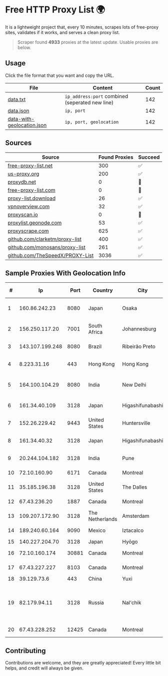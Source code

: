 
# Free HTTP Proxy List 🌍

It is a lightweight project that, every 10 minutes, scrapes lots of free-proxy sites, validates if it works, and serves a clean proxy list.


> Scraper found **4933** proxies at the latest update. Usable proxies are below.

## Usage

Click the file format that you want and copy the URL.


|File|Content|Count|
|----|-------|-----|
|[data.txt](https://raw.githubusercontent.com/themiralay/Proxy-List-World/master/data.txt)|`ip_address:port` combined (seperated new line)|142|
|[data.json](https://raw.githubusercontent.com/themiralay/Proxy-List-World/master/data.json)|`ip, port`|142|
|[data-with-geolocation.json](https://raw.githubusercontent.com/themiralay/Proxy-List-World/master/data-with-geolocation.json)|`ip, port, geolocation`|142|

## Sources

|Source|Found Proxies|Succeed|
|------|-------------|-------|
|[free-proxy-list.net](https://free-proxy-list.net)|300|✅|
|[us-proxy.org](https://www.us-proxy.org)|200|✅|
|[proxydb.net](http://proxydb.net)|0|🚫|
|[free-proxy-list.com](https://free-proxy-list.com/?page=&port=&type%5B%5D=http&type%5B%5D=https&up_time=0&search=Search)|0|🚫|
|[proxy-list.download](https://www.proxy-list.download/HTTP)|26|✅|
|[vpnoverview.com](https://vpnoverview.com/privacy/anonymous-browsing/free-proxy-servers)|32|✅|
|[proxyscan.io](https://www.proxyscan.io)|0|🚫|
|[proxylist.geonode.com](https://proxylist.geonode.com/api/proxy-list?limit=300&page=1&sort_by=lastChecked&sort_type=desc&protocols=http,https)|53|✅|
|[proxyscrape.com](https://api.proxyscrape.com/v2/?request=displayproxies&protocol=http&timeout=10000&country=all&ssl=all&anonymity=all)|625|✅|
|[github.com/clarketm/proxy-list](https://raw.githubusercontent.com/clarketm/proxy-list/master/proxy-list-raw.txt)|400|✅|
|[github.com/monosans/proxy-list](https://raw.githubusercontent.com/monosans/proxy-list/main/proxies/http.txt)|261|✅|
|[github.com/TheSpeedX/PROXY-List](https://raw.githubusercontent.com/TheSpeedX/PROXY-List/master/http.txt)|3036|✅|


## Sample Proxies With Geolocation Info

|#|Ip|Port|Country|City|Internet Service Provider|
|-|--|----|-------|----|-------------------------|
|1|160.86.242.23|8080|Japan|Osaka|Sony Network Communications Inc|
|2|156.250.117.20|7001|South Africa|Johannesburg|Shenzhen Jizhan Technology Co Ltd|
|3|143.107.199.248|8080|Brazil|Ribeirão Preto|Universidade De SAO Paulo|
|4|8.223.31.16|443|Hong Kong|Hong Kong|Alibaba (US) Technology Co., Ltd.|
|5|164.100.104.29|8080|India|New Delhi|National Informatics Centre|
|6|161.34.40.109|3128|Japan|Higashifunabashi|NTT PC Communications, Inc.|
|7|152.26.229.42|9443|United States|Huntersville|MCNC|
|8|161.34.40.32|3128|Japan|Higashifunabashi|NTT PC Communications, Inc.|
|9|20.244.104.182|3128|India|Pune|Microsoft Corporation|
|10|72.10.160.90|6171|Canada|Montreal|GloboTech Communications|
|11|35.185.196.38|3128|United States|The Dalles|Google LLC|
|12|67.43.236.20|1887|Canada|Montreal|GloboTech Communications|
|13|109.207.172.90|3128|The Netherlands|Amsterdam|ITGLOBAL.COM NL B.V.|
|14|189.240.60.164|9090|Mexico|Iztacalco|Uninet S.A. de C.V.|
|15|140.227.204.70|3128|Japan|Hyōgo|InfoSphere|
|16|72.10.160.174|30881|Canada|Montreal|GloboTech Communications|
|17|67.43.227.227|8103|Canada|Montreal|GloboTech Communications|
|18|39.129.73.6|443|China|Yuxi|China Mobile|
|19|82.179.94.11|3128|Russia|Nal'chik|Federal State Institution "cientific Research Institute for System Ana|
|20|67.43.228.252|12425|Canada|Montreal|GloboTech Communications|



## Contributing

Contributions are welcome, and they are greatly appreciated! Every
little bit helps, and credit will always be given.


